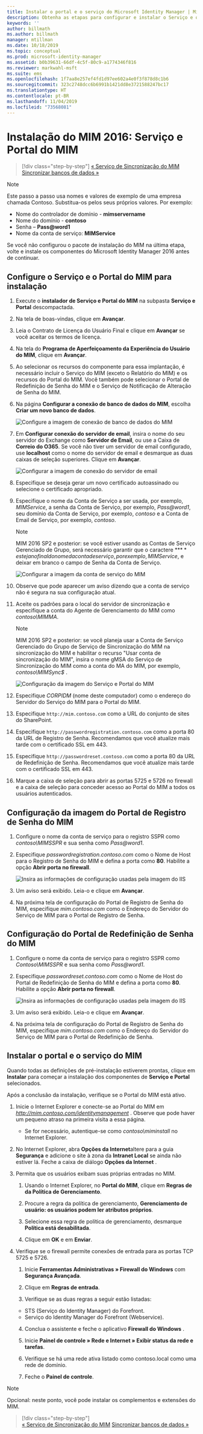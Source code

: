 ```yaml
---
title: Instalar o portal e o serviço do Microsoft Identity Manager | Microsoft Docs
description: Obtenha as etapas para configurar e instalar o Serviço e o Portal do MIM para o Microsoft Identity Manager 2016
keywords: ''
author: billmath
ms.author: billmath
manager: mtillman
ms.date: 10/18/2019
ms.topic: conceptual
ms.prod: microsoft-identity-manager
ms.assetid: b0b39631-66df-4c5f-80c9-a1774346f816
ms.reviewer: markwahl-msft
ms.suite: ems
ms.openlocfilehash: 1f7aa8e257ef4fd1d97ee602a4e0f3f878d8c1b6
ms.sourcegitcommit: 323c2748dcc6b6991b1421dd8e3721588247bc17
ms.translationtype: HT
ms.contentlocale: pt-BR
ms.lasthandoff: 11/04/2019
ms.locfileid: "73568081"
---
```

# <a name="install-mim-2016-mim-service-and-portal"></a>Instalação do MIM 2016: Serviço e Portal do MIM

> [!div class="step-by-step"]
> [« Serviço de Sincronização do MIM](install-mim-sync.md)
> [Sincronizar bancos de dados »](install-mim-sync-ad-service.md)
 
> [!NOTE]
> Este passo a passo usa nomes e valores de exemplo de uma empresa chamada Contoso. Substitua-os pelos seus próprios valores. Por exemplo:
> - Nome do controlador de domínio - **mimservername**
> - Nome do domínio - **contoso**
> - Senha – <strong>Pass@word1</strong>
> - Nome da conta de serviço: **MIMService**

Se você não configurou o pacote de instalação do MIM na última etapa, volte e instale os componentes do Microsoft Identity Manager 2016 antes de continuar.


## <a name="configure-mim-service-and-portal-for-installation"></a>Configure o Serviço e o Portal do MIM para instalação

1. Execute o **instalador de Serviço e Portal do MIM** na subpasta **Serviço e Portal** descompactada.

2. Na tela de boas-vindas, clique em **Avançar**.

3. Leia o Contrato de Licença do Usuário Final e clique em **Avançar** se você aceitar os termos de licença.

4. Na tela do **Programa de Aperfeiçoamento da Experiência do Usuário do MIM**, clique em **Avançar**.

5. Ao selecionar os recursos do componente para essa implantação, é necessário incluir o Serviço do MIM (exceto o Relatório do MIM) e os recursos do Portal do MIM. Você também pode selecionar o Portal de Redefinição de Senha do MIM e o Serviço de Notificação de Alteração de Senha do MIM.

6. Na página **Configurar a conexão de banco de dados do MIM**, escolha **Criar um novo banco de dados**.

    ![Configure a imagem de conexão de banco de dados do MIM](media/install-mim-service-portal/MIM_Install10.png)

7. Em **Configurar conexão do servidor de email**, insira o nome do seu servidor do Exchange como **Servidor de Email**, ou use a Caixa de **Correio do O365**. Se você não tiver um servidor de email configurado, use **localhost** como o nome do servidor de email e desmarque as duas caixas de seleção superiores. Clique em **Avançar**.

    ![Configurar a imagem de conexão do servidor de email](media/install-mim-service-portal/MIM_Install11.png)

8. Especifique se deseja gerar um novo certificado autoassinado ou selecione o certificado apropriado.

9. Especifique o nome da Conta de Serviço a ser usada, por exemplo, *MIMService*, a senha da Conta de Serviço, por exemplo, <em>Pass@word1</em>, seu domínio da Conta de Serviço, por exemplo, *contoso* e a Conta de Email de Serviço, por exemplo, *contoso*.
    >[!NOTE]
    >MIM 2016 SP2 e posterior: se você estiver usando as Contas de Serviço Gerenciado de Grupo, será necessário garantir que o caractere **$** esteja no final do nome da conta de serviço, por exemplo, MIMService$, e deixar em branco o campo de Senha da Conta de Serviço.

    ![Configurar a imagem da conta de serviço do MIM](media/install-mim-service-portal/MIM_Install12.png)

10. Observe que pode aparecer um aviso dizendo que a conta de serviço não é segura na sua configuração atual.

11. Aceite os padrões para o local do servidor de sincronização e especifique a conta do Agente de Gerenciamento do MIM como *contoso\MIMMA*.
    >[!NOTE]
    >MIM 2016 SP2 e posterior: se você planeja usar a Conta de Serviço Gerenciado do Grupo de Serviço de Sincronização do MIM na sincronização do MIM e habilitar o recurso "Usar conta de sincronização do MIM", insira o nome gMSA do Serviço de Sincronização do MIM como a conta do MA do MIM, por exemplo, *contoso\MIMSync$* .

    ![Configuração da imagem do Serviço e Portal do MIM](media/install-mim-service-portal/MIM_Install13.png)

12. Especifique *CORPIDM* (nome deste computador) como o endereço do Servidor do Serviço do MIM para o Portal do MIM.

13. Especifique `http://mim.contoso.com` como a URL do conjunto de sites do SharePoint.

14. Especifique `http://passwordregistration.contoso.com` como a porta 80 da URL de Registro de Senha. Recomendamos que você atualize mais tarde com o certificado SSL em 443.

15. Especifique `http://passwordreset.contoso.com` como a porta 80 da URL de Redefinição de Senha. Recomendamos que você atualize mais tarde com o certificado SSL em 443.

16. Marque a caixa de seleção para abrir as portas 5725 e 5726 no firewall e a caixa de seleção para conceder acesso ao Portal do MIM a todos os usuários autenticados.

## <a name="configure-mim-password-registration-portal"></a>Configuração da imagem do Portal de Registro de Senha do MIM

1. Configure o nome da conta de serviço para o registro SSPR como *contoso\MIMSSPR* e sua senha como <em>Pass@word1</em>.

2. Especifique *passwordregistration.contoso.com* como o Nome de Host para o Registro de Senha do MIM e defina a porta como **80**. Habilite a opção **Abrir porta no firewall**.

   ![Insira as informações de configuração usadas pela imagem do IIS](media/install-mim-service-portal/MIM_Install14.png)

3. Um aviso será exibido. Leia-o e clique em **Avançar**.

4. Na próxima tela de configuração do Portal de Registro de Senha do MIM, especifique *mim.contoso.com* como o Endereço do Servidor do Serviço de MIM para o Portal de Registro de Senha.

## <a name="configure-mim-password-reset-portal"></a>Configuração do Portal de Redefinição de Senha do MIM

1. Configure o nome da conta de serviço para o registro SSPR como *Contoso\MIMSSPR* e sua senha como <em>Pass@word1</em>.

2. Especifique *passwordreset.contoso.com* como o Nome de Host do Portal de Redefinição de Senha do MIM e defina a porta como **80**. Habilite a opção **Abrir porta no firewall**.

   ![Insira as informações de configuração usadas pela imagem do IIS](media/install-mim-service-portal/MIM_Install15.png)

3. Um aviso será exibido. Leia-o e clique em **Avançar**.

4. Na próxima tela de configuração do Portal de Registro de Senha do MIM, especifique *mim.contoso.com* como o Endereço do Servidor do Serviço de MIM para o Portal de Redefinição de Senha.

## <a name="install-mim-service-and-portal"></a>Instalar o portal e o serviço do MIM

Quando todas as definições de pré-instalação estiverem prontas, clique em **Instalar** para começar a instalação dos componentes de **Serviço e Portal** selecionados.

Após a conclusão da instalação, verifique se o Portal do MIM está ativo.

1. Inicie o Internet Explorer e conecte-se ao Portal do MIM em *http://mim.contoso.com/identitymanagement* . Observe que pode haver um pequeno atraso na primeira visita a essa página.
    - Se for necessário, autentique-se como *contoso\miminstall* no Internet Explorer.

2. No Internet Explorer, abra **Opções da Internet**altere para a guia **Segurança** e adicione o site à zona da **Intranet Local** se ainda não estiver lá.  Feche a caixa de diálogo **Opções da Internet** .

3. Permita que os usuários exibam suas próprias entradas no MIM.

    1.  Usando o Internet Explorer, no **Portal do MIM**, clique em **Regras de da Política de Gerenciamento**.

    2.  Procure a regra da política de gerenciamento, **Gerenciamento de usuário: os usuários podem ler atributos próprios**.

    3.  Selecione essa regra de política de gerenciamento, desmarque **Política está desabilitada**.

    4.  Clique em **OK** e em **Enviar**.

4.  Verifique se o firewall permite conexões de entrada para as portas TCP 5725 e 5726.

    1.  Inicie **Ferramentas Administrativas » Firewall do Windows** com **Segurança Avançada**.

    2.  Clique em **Regras de entrada**.

    3.  Verifique se as duas regras a seguir estão listadas:

    -   STS (Serviço do Identity Manager) do Forefront.
    -   Serviço do Identity Manager do Forefront (Webservice).

    4.  Conclua o assistente e feche o aplicativo **Firewall do Windows** .

    5.  Inicie **Painel de controle » Rede e Internet » Exibir status da rede e tarefas**.

    6.  Verifique se há uma rede ativa listado como contoso.local como uma rede de domínio.

    7.  Feche o **Painel de controle**.

> [!NOTE]
> Opcional: neste ponto, você pode instalar os complementos e extensões do MIM.
 
> [!div class="step-by-step"]  
> [« Serviço de Sincronização do MIM](install-mim-sync.md)
> [Sincronizar bancos de dados »](install-mim-sync-ad-service.md)
